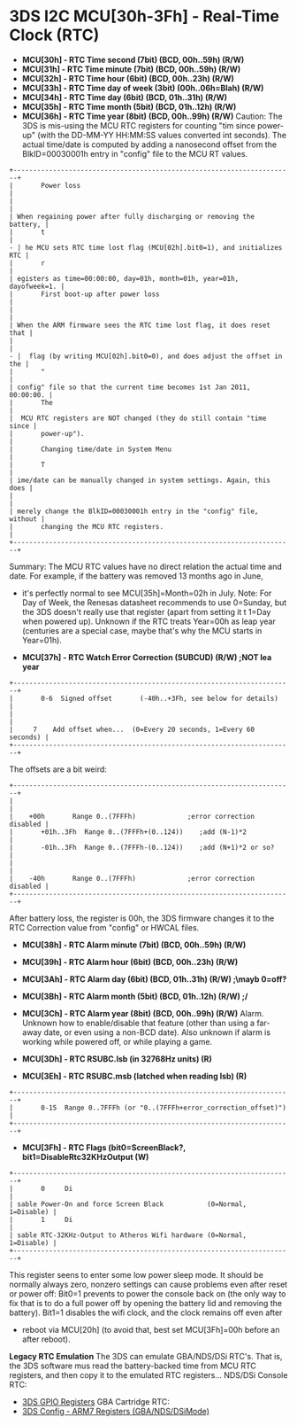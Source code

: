 # 3DS I2C MCU\[30h-3Fh\] - Real-Time Clock (RTC)


- **MCU\[30h\] - RTC Time second (7bit) (BCD, 00h..59h) (R/W)**
- **MCU\[31h\] - RTC Time minute (7bit) (BCD, 00h..59h) (R/W)**
- **MCU\[32h\] - RTC Time hour (6bit) (BCD, 00h..23h) (R/W)**
- **MCU\[33h\] - RTC Time day of week (3bit) (00h..06h=Blah) (R/W)**
- **MCU\[34h\] - RTC Time day (6bit) (BCD, 01h..31h) (R/W)**
- **MCU\[35h\] - RTC Time month (5bit) (BCD, 01h..12h) (R/W)**
- **MCU\[36h\] - RTC Time year (8bit) (BCD, 00h..99h) (R/W)**
Caution: The 3DS is mis-using the MCU RTC registers for counting \"tim
since power-up\" (with the DD-MM-YY HH:MM:SS values converted int
seconds). The actual time/date is computed by adding a nanosecond offset
from the BlkID=00030001h entry in \"config\" file to the MCU RT
values.

```
+-----------------------------------------------------------------------+
|       Power loss                                                      |
|                                                                       |
| When regaining power after fully discharging or removing the battery, |
|       t                                                               |
- | he MCU sets RTC time lost flag (MCU[02h].bit0=1), and initializes RTC |
|       r                                                               |
| egisters as time=00:00:00, day=01h, month=01h, year=01h, dayofweek=1. |
|       First boot-up after power loss                                  |
|                                                                       |
| When the ARM firmware sees the RTC time lost flag, it does reset that |
|                                                                       |
- |  flag (by writing MCU[02h].bit0=0), and does adjust the offset in the |
|       "                                                               |
| config" file so that the current time becomes 1st Jan 2011, 00:00:00. |
|       The                                                             |
|  MCU RTC registers are NOT changed (they do still contain "time since |
|       power-up").                                                     |
|       Changing time/date in System Menu                               |
|       T                                                               |
| ime/date can be manually changed in system settings. Again, this does |
|                                                                       |
| merely change the BlkID=00030001h entry in the "config" file, without |
|       changing the MCU RTC registers.                                 |
+-----------------------------------------------------------------------+
```

Summary: The MCU RTC values have no direct relation the actual time and
date. For example, if the battery was removed 13 months ago in June,
- it\'s perfectly normal to see MCU\[35h\]=Month=02h in July.
Note: For Day of Week, the Renesas datasheet recommends to use 0=Sunday,
but the 3DS doesn\'t really use that register (apart from setting it t
1=Day when powered up).
Unknown if the RTC treats Year=00h as leap year (centuries are a special
case, maybe that\'s why the MCU starts in Year=01h).

- **MCU\[37h\] - RTC Watch Error Correction (SUBCUD) (R/W) ;NOT lea
year**

```
+-----------------------------------------------------------------------+
|       0-6  Signed offset       (-40h..+3Fh, see below for details)    |
|                                                                       |
|     7    Add offset when...  (0=Every 20 seconds, 1=Every 60 seconds) |
+-----------------------------------------------------------------------+
```

The offsets are a bit weird:

```
+-----------------------------------------------------------------------+
|                                                                       |
|    +00h       Range 0..(7FFFh)             ;error correction disabled |
|       +01h..3Fh  Range 0..(7FFFh+(0..124))    ;add (N-1)*2            |
|       -01h..3Fh  Range 0..(7FFFh-(0..124))    ;add (N+1)*2 or so?     |
|                                                                       |
|    -40h       Range 0..(7FFFh)             ;error correction disabled |
+-----------------------------------------------------------------------+
```

After battery loss, the register is 00h, the 3DS firmware changes it to
the RTC Correction value from \"config\" or HWCAL files.

- **MCU\[38h\] - RTC Alarm minute (7bit) (BCD, 00h..59h) (R/W)**
- **MCU\[39h\] - RTC Alarm hour (6bit) (BCD, 00h..23h) (R/W)**
- **MCU\[3Ah\] - RTC Alarm day (6bit) (BCD, 01h..31h) (R/W) ;\\mayb
0=off?**
- **MCU\[3Bh\] - RTC Alarm month (5bit) (BCD, 01h..12h) (R/W) ;/**
- **MCU\[3Ch\] - RTC Alarm year (8bit) (BCD, 00h..99h) (R/W)**
Alarm. Unknown how to enable/disable that feature (other than using a
far-away date, or even using a non-BCD date). Also unknown if alarm is
working while powered off, or while playing a game.

- **MCU\[3Dh\] - RTC RSUBC.lsb (in 32768Hz units) (R)**
- **MCU\[3Eh\] - RTC RSUBC.msb (latched when reading lsb) (R)**

```
+-----------------------------------------------------------------------+
|       0-15  Range 0..7FFFh (or "0..(7FFFh+error_correction_offset)")  |
+-----------------------------------------------------------------------+
```


- **MCU\[3Fh\] - RTC Flags (bit0=ScreenBlack?, bit1=DisableRtc32KHzOutput
(W)**

```
+-----------------------------------------------------------------------+
|       0     Di                                                        |
| sable Power-On and force Screen Black           (0=Normal, 1=Disable) |
|       1     Di                                                        |
| sable RTC-32KHz-Output to Atheros Wifi hardware (0=Normal, 1=Disable) |
+-----------------------------------------------------------------------+
```

This register seens to enter some low power sleep mode. It should be
normally always zero, nonzero settings can cause problems even after
reset or power off:
Bit0=1 prevents to power the console back on (the only way to fix that
is to do a full power off by opening the battery lid and removing the
battery).
Bit1=1 disables the wifi clock, and the clock remains off even after
- reboot via MCU\[20h\] (to avoid that, best set MCU\[3Fh\]=00h before an
after reboot).

**Legacy RTC Emulation**
The 3DS can emulate GBA/NDS/DSi RTC\'s. That is, the 3DS software mus
read the battery-backed time from MCU RTC registers, and then copy it to
the emulated RTC registers\...
NDS/DSi Console RTC:
- [3DS GPIO Registers](./3dsgpioregisters.md)
GBA Cartridge RTC:
- [3DS Config - ARM7 Registers (GBA/NDS/DSiMode)](./3dsconfigarm7registersgbandsdsimode.md)




